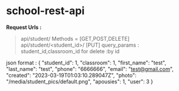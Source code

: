# school-rest-api

**Request Urls :**

>api/student/ Methods = [GET,POST,DELETE]
>api/student/<student_id>/ [PUT]
query_params : student_id,classroom_id
for delete :by id

json format :
{
        "student_id": 1,
        "classroom": 1,
        "first_name": "test",
        "last_name": "test",
        "phone": "6666666",
        "email": "test@gmail.com",
        "created": "2023-03-19T01:03:10.289047Z",
        "photo": "/media/student_pics/default.png",
        "apousies": 1,
        "user": 3
 }  
 
 
        
    




